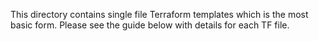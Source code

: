 This directory contains single file Terraform templates which is the most basic form.  Please see the guide below with details for each TF file.



